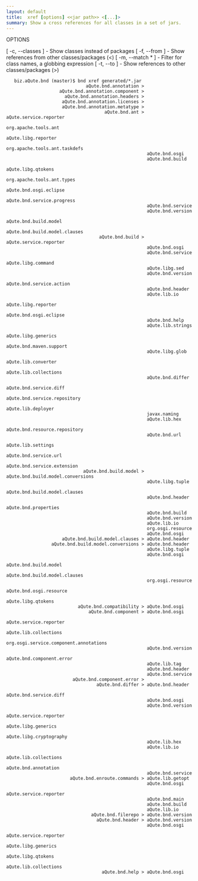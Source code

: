 ```yaml
---
layout: default
title:  xref [options] <<jar path>> <[...]>
summary: Show a cross references for all classes in a set of jars.
---
```



OPTIONS

   [ -c, --classes ]          - Show classes instead of packages
   [ -f, --from ]             - Show references from other classes/packages (<)
   [ -m, --match <string>* ]  - Filter for class names, a globbing expression
   [ -t, --to ]               - Show references to other classes/packages (>)

   
	   biz.aQute.bnd (master)$ bnd xref generated/*.jar
	                              aQute.bnd.annotation > 
	                    aQute.bnd.annotation.component > 
	                      aQute.bnd.annotation.headers > 
	                     aQute.bnd.annotation.licenses > 
	                     aQute.bnd.annotation.metatype > 
	                                     aQute.bnd.ant > aQute.service.reporter
	                                                     org.apache.tools.ant
	                                                     aQute.libg.reporter
	                                                     org.apache.tools.ant.taskdefs
	                                                     aQute.bnd.osgi
	                                                     aQute.bnd.build
	                                                     aQute.libg.qtokens
	                                                     org.apache.tools.ant.types
	                                                     aQute.bnd.osgi.eclipse
	                                                     aQute.bnd.service.progress
	                                                     aQute.bnd.service
	                                                     aQute.bnd.version
	                                                     aQute.bnd.build.model
	                                                     aQute.bnd.build.model.clauses
	                                   aQute.bnd.build > aQute.service.reporter
	                                                     aQute.bnd.osgi
	                                                     aQute.bnd.service
	                                                     aQute.libg.command
	                                                     aQute.libg.sed
	                                                     aQute.bnd.version
	                                                     aQute.bnd.service.action
	                                                     aQute.bnd.header
	                                                     aQute.lib.io
	                                                     aQute.libg.reporter
	                                                     aQute.bnd.osgi.eclipse
	                                                     aQute.bnd.help
	                                                     aQute.lib.strings
	                                                     aQute.libg.generics
	                                                     aQute.bnd.maven.support
	                                                     aQute.libg.glob
	                                                     aQute.lib.converter
	                                                     aQute.lib.collections
	                                                     aQute.bnd.differ
	                                                     aQute.bnd.service.diff
	                                                     aQute.bnd.service.repository
	                                                     aQute.lib.deployer
	                                                     javax.naming
	                                                     aQute.lib.hex
	                                                     aQute.bnd.resource.repository
	                                                     aQute.bnd.url
	                                                     aQute.lib.settings
	                                                     aQute.bnd.service.url
	                                                     aQute.bnd.service.extension
	                             aQute.bnd.build.model > aQute.bnd.build.model.conversions
	                                                     aQute.libg.tuple
	                                                     aQute.bnd.build.model.clauses
	                                                     aQute.bnd.header
	                                                     aQute.bnd.properties
	                                                     aQute.bnd.build
	                                                     aQute.bnd.version
	                                                     aQute.lib.io
	                                                     org.osgi.resource
	                                                     aQute.bnd.osgi
	                     aQute.bnd.build.model.clauses > aQute.bnd.header
	                 aQute.bnd.build.model.conversions > aQute.bnd.header
	                                                     aQute.libg.tuple
	                                                     aQute.bnd.osgi
	                                                     aQute.bnd.build.model
	                                                     aQute.bnd.build.model.clauses
	                                                     org.osgi.resource
	                                                     aQute.bnd.osgi.resource
	                                                     aQute.libg.qtokens
	                           aQute.bnd.compatibility > aQute.bnd.osgi
	                               aQute.bnd.component > aQute.bnd.osgi
	                                                     aQute.service.reporter
	                                                     aQute.lib.collections
	                                                     org.osgi.service.component.annotations
	                                                     aQute.bnd.version
	                                                     aQute.bnd.component.error
	                                                     aQute.lib.tag
	                                                     aQute.bnd.header
	                                                     aQute.bnd.service
	                         aQute.bnd.component.error > 
	                                  aQute.bnd.differ > aQute.bnd.header
	                                                     aQute.bnd.service.diff
	                                                     aQute.bnd.osgi
	                                                     aQute.bnd.version
	                                                     aQute.service.reporter
	                                                     aQute.libg.generics
	                                                     aQute.libg.cryptography
	                                                     aQute.lib.hex
	                                                     aQute.lib.io
	                                                     aQute.lib.collections
	                                                     aQute.bnd.annotation
	                                                     aQute.bnd.service
	                        aQute.bnd.enroute.commands > aQute.lib.getopt
	                                                     aQute.bnd.osgi
	                                                     aQute.service.reporter
	                                                     aQute.bnd.main
	                                                     aQute.bnd.build
	                                                     aQute.lib.io
	                                aQute.bnd.filerepo > aQute.bnd.version
	                                  aQute.bnd.header > aQute.bnd.version
	                                                     aQute.bnd.osgi
	                                                     aQute.service.reporter
	                                                     aQute.libg.generics
	                                                     aQute.libg.qtokens
	                                                     aQute.lib.collections
	                                    aQute.bnd.help > aQute.bnd.osgi
	   
